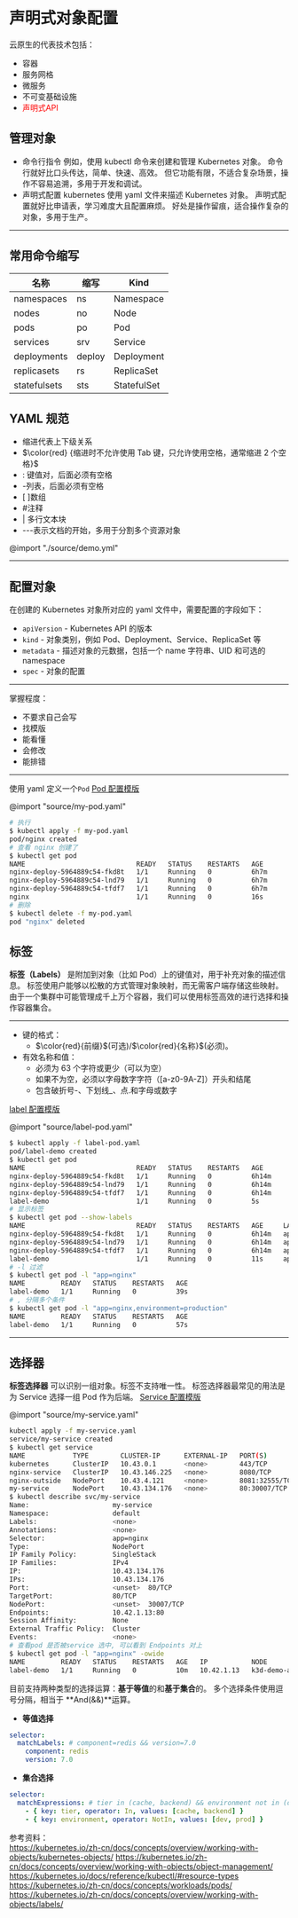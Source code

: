 # 声明式对象配置

<p class="r"> 
云原生的代表技术包括：
<ul>
  <li>容器</li>
  <li>服务网格</li>
  <li>微服务</li>
  <li>不可变基础设施</li>
  <li><label style="color:red">声明式API</label></li>
</ul>
</p>

## 管理对象

- 命令行指令
  例如，使用 kubectl 命令来创建和管理 Kubernetes 对象。
  命令行就好比口头传达，简单、快速、高效。
  但它功能有限，不适合复杂场景，操作不容易追溯，多用于开发和调试。
- 声明式配置
  kubernetes 使用 yaml 文件来描述 Kubernetes 对象。
  声明式配置就好比申请表，学习难度大且配置麻烦。
  好处是操作留痕，适合操作复杂的对象，多用于生产。

---

## 常用命令缩写

| 名称         | 缩写   | Kind        |
| ------------ | ------ | ----------- |
| namespaces   | ns     | Namespace   |
| nodes        | no     | Node        |
| pods         | po     | Pod         |
| services     | srv    | Service     |
| deployments  | deploy | Deployment  |
| replicasets  | rs     | ReplicaSet  |
| statefulsets | sts    | StatefulSet |

## YAML 规范

- 缩进代表上下级关系
- $\color{red} {缩进时不允许使用 Tab 键，只允许使用空格，通常缩进 2 个空格}$
- : 键值对，后面必须有空格
- -列表，后面必须有空格
- [ ]数组
- #注释
- | 多行文本块
- ---表示文档的开始，多用于分割多个资源对象

@import "./source/demo.yml"

---

## 配置对象

在创建的 Kubernetes 对象所对应的 yaml 文件中，需要配置的字段如下：

- `apiVersion` - Kubernetes API 的版本
- `kind` - 对象类别，例如 Pod、Deployment、Service、ReplicaSet 等
- `metadata` - 描述对象的元数据，包括一个 name 字符串、UID 和可选的 namespace
- `spec` - 对象的配置

---

<p class="r"> 
掌握程度：
<ul>
  <li>不要求自己会写</li>
  <li>找模版</li>
  <li>能看懂</li>
  <li>会修改</li>
  <li>能排错</li>
</ul>
</p>

---

使用 yaml 定义一个`Pod`
[Pod 配置模版](https://kubernetes.io/zh-cn/docs/concepts/workloads/pods/#using-pods)

@import "source/my-pod.yaml"

```sh
# 执行
$ kubectl apply -f my-pod.yaml
pod/nginx created
# 查看 nginx 创建了
$ kubectl get pod
NAME                            READY   STATUS    RESTARTS   AGE
nginx-deploy-5964889c54-fkd8t   1/1     Running   0          6h7m
nginx-deploy-5964889c54-lnd79   1/1     Running   0          6h7m
nginx-deploy-5964889c54-tfdf7   1/1     Running   0          6h7m
nginx                           1/1     Running   0          16s
# 删除
$ kubectl delete -f my-pod.yaml
pod "nginx" deleted
```

## 标签

**标签（Labels）** 是附加到对象（比如 Pod）上的键值对，用于补充对象的描述信息。
标签使用户能够以松散的方式管理对象映射，而无需客户端存储这些映射。
由于一个集群中可能管理成千上万个容器，我们可以使用标签高效的进行选择和操作容器集合。

---

- 键的格式：
  - $\color{red}{前缀}$(可选)/$\color{red}{名称}$(必须)。
- 有效名称和值：
  - 必须为 63 个字符或更少（可以为空）
  - 如果不为空，必须以字母数字字符（[a-z0-9A-Z]）开头和结尾
  - 包含破折号-、下划线\_、点.和字母或数字

[label 配置模版](https://kubernetes.io/zh-cn/docs/concepts/overview/working-with-objects/labels/#syntax-and-character-set)

@import "source/label-pod.yaml"

```sh
$ kubectl apply -f label-pod.yaml
pod/label-demo created
$ kubectl get pod
NAME                            READY   STATUS    RESTARTS   AGE
nginx-deploy-5964889c54-fkd8t   1/1     Running   0          6h14m
nginx-deploy-5964889c54-lnd79   1/1     Running   0          6h14m
nginx-deploy-5964889c54-tfdf7   1/1     Running   0          6h14m
label-demo                      1/1     Running   0          5s
# 显示标签
$ kubectl get pod --show-labels
NAME                            READY   STATUS    RESTARTS   AGE     LABELS
nginx-deploy-5964889c54-fkd8t   1/1     Running   0          6h14m   app=nginx-deploy,pod-template-hash=5964889c54
nginx-deploy-5964889c54-lnd79   1/1     Running   0          6h14m   app=nginx-deploy,pod-template-hash=5964889c54
nginx-deploy-5964889c54-tfdf7   1/1     Running   0          6h14m   app=nginx-deploy,pod-template-hash=5964889c54
label-demo                      1/1     Running   0          11s     app=nginx,environment=production
# -l 过滤
$ kubectl get pod -l "app=nginx"
NAME         READY   STATUS    RESTARTS   AGE
label-demo   1/1     Running   0          39s
# , 分隔多个条件
$ kubectl get pod -l "app=nginx,environment=production"
NAME         READY   STATUS    RESTARTS   AGE
label-demo   1/1     Running   0          57s

```

---

## 选择器

**标签选择器** 可以识别一组对象。标签不支持唯一性。
标签选择器最常见的用法是为 Service 选择一组 Pod 作为后端。
[Service 配置模版](https://kubernetes.io/zh-cn/docs/concepts/services-networking/service/#type-nodeport)

@import "source/my-service.yaml"

```sh
kubectl apply -f my-service.yaml
service/my-service created
$ kubectl get service
NAME            TYPE        CLUSTER-IP      EXTERNAL-IP   PORT(S)          AGE
kubernetes      ClusterIP   10.43.0.1       <none>        443/TCP          4d18h
nginx-service   ClusterIP   10.43.146.225   <none>        8080/TCP         6h9m
nginx-outside   NodePort    10.43.4.121     <none>        8081:32555/TCP   5h50m
my-service      NodePort    10.43.134.176   <none>        80:30007/TCP     4s
$ kubectl describe svc/my-service
Name:                     my-service
Namespace:                default
Labels:                   <none>
Annotations:              <none>
Selector:                 app=nginx
Type:                     NodePort
IP Family Policy:         SingleStack
IP Families:              IPv4
IP:                       10.43.134.176
IPs:                      10.43.134.176
Port:                     <unset>  80/TCP
TargetPort:               80/TCP
NodePort:                 <unset>  30007/TCP
Endpoints:                10.42.1.13:80
Session Affinity:         None
External Traffic Policy:  Cluster
Events:                   <none>
# 查看pod 是否被service 选中, 可以看到 Endpoints 对上
$ kubectl get pod -l "app=nginx" -owide
NAME         READY   STATUS    RESTARTS   AGE   IP           NODE               NOMINATED NODE   READINESS GATES
label-demo   1/1     Running   0          10m   10.42.1.13   k3d-demo-agent-1   <none>           <none>
```

目前支持两种类型的选择运算：**基于等值**的和**基于集合**的。
多个选择条件使用逗号分隔，相当于 **And(&&)**运算。

- **等值选择**

```yml
selector:
  matchLabels: # component=redis && version=7.0
    component: redis
    version: 7.0
```

- **集合选择**

```yml
selector:
  matchExpressions: # tier in (cache, backend) && environment not in (dev, prod)
    - { key: tier, operator: In, values: [cache, backend] }
    - { key: environment, operator: NotIn, values: [dev, prod] }
```

参考资料：  
https://kubernetes.io/zh-cn/docs/concepts/overview/working-with-objects/kubernetes-objects/
https://kubernetes.io/zh-cn/docs/concepts/overview/working-with-objects/object-management/
https://kubernetes.io/docs/reference/kubectl/#resource-types
https://kubernetes.io/zh-cn/docs/concepts/workloads/pods/
https://kubernetes.io/zh-cn/docs/concepts/overview/working-with-objects/labels/
